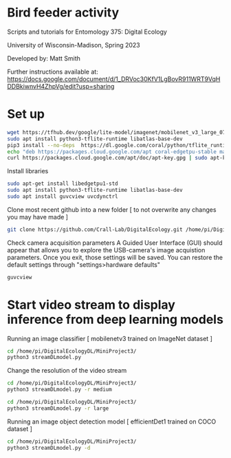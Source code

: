 # Bird feeder activity

Scripts and tutorials for Entomology 375: Digital Ecology

University of Wisconsin-Madison, Spring 2023

Developed by: Matt Smith

Further instructions available at: https://docs.google.com/document/d/1_DRVoc30KfV1LgBovR911WRT9VqHDDBkiwnvH4ZhpVg/edit?usp=sharing

# Set up
```bash
wget https://tfhub.dev/google/lite-model/imagenet/mobilenet_v3_large_075_224/classification/5/default/1?lite-format=tflite
sudo apt install python3-tflite-runtime libatlas-base-dev
pip3 install --no-deps  https://dl.google.com/coral/python/tflite_runtime-2.1.0.post1-cp37-cp37m-linux_armv7l.whl
echo "deb https://packages.cloud.google.com/apt coral-edgetpu-stable main" | sudo tee /etc/apt/sources.list.d/coral-edgetpu.list
curl https://packages.cloud.google.com/apt/doc/apt-key.gpg | sudo apt-key add -
```

Install libraries
```bash
sudo apt-get install libedgetpu1-std
sudo apt install python3-tflite-runtime libatlas-base-dev
sudo apt install guvcview uvcdynctrl
```

Clone most recent github into a new folder [ to not overwrite any changes you may have made ]
```bash
git clone https://github.com/Crall-Lab/DigitalEcology.git /home/pi/DigitalEcologyDL/
```

Check camera acquisition parameters
A Guided User Interface (GUI) should appear that allows you to explore the USB-camera's image acquistion parameters. Once you exit, those settings will be saved. You can restore the default settings through "settings>hardware defaults"
```bash
guvcview
```

# Start video stream to display inference from deep learning models

Running an image classifier [ mobilenetv3 trained on ImageNet dataset ]
```bash
cd /home/pi/DigitalEcologyDL/MiniProject3/
python3 streamDLmodel.py
```

Change the resolution of the video stream 
```bash
cd /home/pi/DigitalEcologyDL/MiniProject3/
python3 streamDLmodel.py -r medium
```

```bash
cd /home/pi/DigitalEcologyDL/MiniProject3/
python3 streamDLmodel.py -r large
```

Running an image object detection model [ efficientDet1 trained on COCO dataset ]
```bash
cd /home/pi/DigitalEcologyDL/MiniProject3/
python3 streamDLmodel.py -d
```



